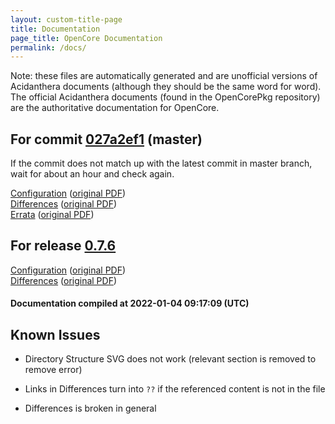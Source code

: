 ```yaml
---
layout: custom-title-page
title: Documentation
page_title: OpenCore Documentation
permalink: /docs/
---
```

Note: these files are automatically generated and are unofficial versions of Acidanthera documents (although they should be the same word for word). The official Acidanthera documents (found in the OpenCorePkg repository) are the authoritative documentation for OpenCore.

## For commit [027a2ef1](https://github.com/acidanthera/OpenCorePkg/tree/027a2ef158e10354b1aaa21d3811d758ab4e1a46) (master)

If the commit does not match up with the latest commit in master branch, wait for about an hour and check again.

[Configuration](latest/Configuration.html) ([original PDF](https://github.com/acidanthera/OpenCorePkg/blob/027a2ef158e10354b1aaa21d3811d758ab4e1a46/Docs/Configuration.pdf))
<br>
[Differences](latest/Differences.html) ([original PDF](https://github.com/acidanthera/OpenCorePkg/blob/027a2ef158e10354b1aaa21d3811d758ab4e1a46/Docs/Differences/Differences.pdf))
<br>
[Errata](latest/Errata.html) ([original PDF](https://github.com/acidanthera/OpenCorePkg/blob/027a2ef158e10354b1aaa21d3811d758ab4e1a46/Docs/Errata/Errata.pdf))

## For release [0.7.6](https://github.com/acidanthera/OpenCorePkg/tree/0.7.6)

[Configuration](release/Configuration.html) ([original PDF](https://github.com/acidanthera/OpenCorePkg/blob/0.7.6/Docs/Configuration.pdf))
<br>
[Differences](release/Differences.html) ([original PDF](https://github.com/acidanthera/OpenCorePkg/blob/0.7.6/Docs/Differences/Differences.pdf))

#### Documentation compiled at 2022-01-04 09:17:09 (UTC)

## Known Issues

* Directory Structure SVG does not work (relevant section is removed to remove error)

* Links in Differences turn into `??` if the referenced content is not in the file

* Differences is broken in general
